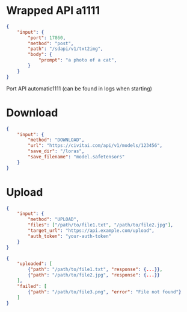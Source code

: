 # Wrapped API a1111

```json
{
    "input": {
        "port": 17860,
        "method": "post",
        "path": "/sdapi/v1/txt2img",
        "body": {
            "prompt": "a photo of a cat",
        }
    }
}
```
Port API automatic1111 (can be found in logs when starting)

# Download

```json
{
    "input": {
        "method": "DOWNLOAD",
        "url": "https://civitai.com/api/v1/models/123456",
        "save_dir": "/loras",
        "save_filename": "model.safetensors"
    }
}
```

# Upload

```json
{
    "input": {
        "method": "UPLOAD",
        "files": ["/path/to/file1.txt", "/path/to/file2.jpg"],
        "target_url": "https://api.example.com/upload",
        "auth_token": "your-auth-token"
    }
}
```

```json
{
    "uploaded": [
        {"path": "/path/to/file1.txt", "response": {...}},
        {"path": "/path/to/file2.jpg", "response": {...}}
    ],
    "failed": [
        {"path": "/path/to/file3.png", "error": "File not found"}
    ]
}
```